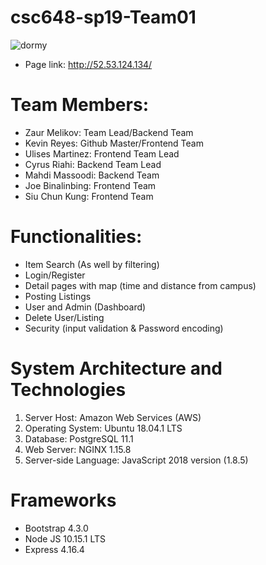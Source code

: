 # csc648-sp19-Team01
![dormy](https://user-images.githubusercontent.com/18272791/58681877-4b2f5d00-8323-11e9-8907-2dbac1f8db91.gif)

- Page link: http://52.53.124.134/

# Team Members:
- Zaur Melikov: Team Lead/Backend Team
- Kevin Reyes: Github Master/Frontend Team
- Ulises Martinez: Frontend Team Lead
- Cyrus Riahi: Backend Team Lead
- Mahdi Massoodi: Backend Team
- Joe Binalinbing: Frontend Team
- Siu Chun Kung: Frontend Team

# Functionalities:
- Item Search (As well by filtering)
- Login/Register
- Detail pages with map (time and distance from campus)
- Posting Listings
- User and Admin (Dashboard)
- Delete User/Listing
- Security (input validation & Password encoding)

# System Architecture and Technologies
1. Server Host: Amazon Web Services (AWS)
2. Operating System: Ubuntu 18.04.1 LTS
3. Database: PostgreSQL 11.1
4. Web Server: NGINX 1.15.8
5. Server-side Language: JavaScript 2018 version (1.8.5)

# Frameworks
- Bootstrap 4.3.0
- Node JS 10.15.1 LTS
- Express 4.16.4






